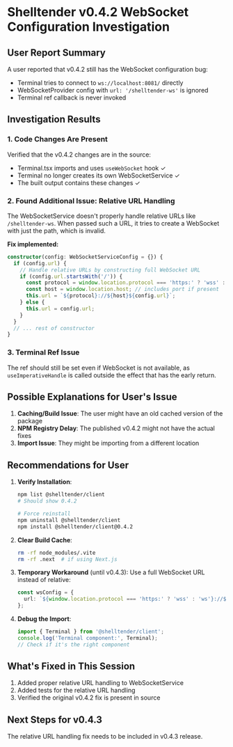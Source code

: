 # Shelltender v0.4.2 WebSocket Configuration Investigation

## User Report Summary

A user reported that v0.4.2 still has the WebSocket configuration bug:
- Terminal tries to connect to `ws://localhost:8081/` directly
- WebSocketProvider config with `url: '/shelltender-ws'` is ignored
- Terminal ref callback is never invoked

## Investigation Results

### 1. Code Changes Are Present

Verified that the v0.4.2 changes are in the source:
- Terminal.tsx imports and uses `useWebSocket` hook ✓
- Terminal no longer creates its own WebSocketService ✓
- The built output contains these changes ✓

### 2. Found Additional Issue: Relative URL Handling

The WebSocketService doesn't properly handle relative URLs like `/shelltender-ws`. When passed such a URL, it tries to create a WebSocket with just the path, which is invalid.

**Fix implemented:**
```typescript
constructor(config: WebSocketServiceConfig = {}) {
  if (config.url) {
    // Handle relative URLs by constructing full WebSocket URL
    if (config.url.startsWith('/')) {
      const protocol = window.location.protocol === 'https:' ? 'wss' : 'ws';
      const host = window.location.host; // includes port if present
      this.url = `${protocol}://${host}${config.url}`;
    } else {
      this.url = config.url;
    }
  }
  // ... rest of constructor
}
```

### 3. Terminal Ref Issue

The ref should still be set even if WebSocket is not available, as `useImperativeHandle` is called outside the effect that has the early return.

## Possible Explanations for User's Issue

1. **Caching/Build Issue**: The user might have an old cached version of the package
2. **NPM Registry Delay**: The published v0.4.2 might not have the actual fixes
3. **Import Issue**: They might be importing from a different location

## Recommendations for User

1. **Verify Installation**:
   ```bash
   npm list @shelltender/client
   # Should show 0.4.2
   
   # Force reinstall
   npm uninstall @shelltender/client
   npm install @shelltender/client@0.4.2
   ```

2. **Clear Build Cache**:
   ```bash
   rm -rf node_modules/.vite
   rm -rf .next  # if using Next.js
   ```

3. **Temporary Workaround** (until v0.4.3):
   Use a full WebSocket URL instead of relative:
   ```typescript
   const wsConfig = {
     url: `${window.location.protocol === 'https:' ? 'wss' : 'ws'}://${window.location.host}/shelltender-ws`
   };
   ```

4. **Debug the Import**:
   ```typescript
   import { Terminal } from '@shelltender/client';
   console.log('Terminal component:', Terminal);
   // Check if it's the right component
   ```

## What's Fixed in This Session

1. Added proper relative URL handling to WebSocketService
2. Added tests for the relative URL handling
3. Verified the original v0.4.2 fix is present in source

## Next Steps for v0.4.3

The relative URL handling fix needs to be included in v0.4.3 release.
